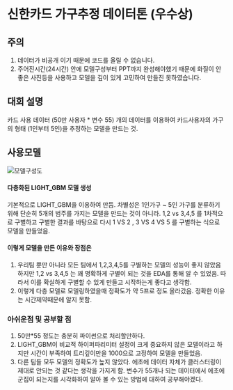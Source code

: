# 신한카드 가구추정 데이터톤 (우수상)
## 주의
1. 데이터가 비공개 이기 때문에 코드를 올릴 수 없습니다.
2. 주어진시간(24시간) 안에 모델구성부터 PPT까지 완성해야했기 때문에 화질이 안좋은 사진등을 사용하고 모델을 깊이
있게 고민하여 만들진 못하였습니다.

## 대회 설명
카드 사용 데이터 (50만 사용자 * 변수 55) 개의 데이터를 이용하여 카드사용자의 가구의 형태 (1인부터 5인)을 
추정하는 모델을 만드는 것.
## 사용모델
![모델구성도](https://user-images.githubusercontent.com/59354220/102013415-6346c000-3d93-11eb-97b4-2712c0280a10.png)
#### 다층화된 LIGHT_GBM 모델 생성
기본적으로 LIGHT_GBM을 이용하여 만듬.  차별성은 1인가구 ~ 5인 가구를  분류하기 위해 단순히 5개의 범주를 가지는
모델을 만드는 것이 아니라. 1,2 vs 3,4,5 를  1차적으로 구별하고 구별한 결과를 바탕으로 다시 1 VS 2 , 3 VS 4 VS 5
를 구별하는 식으로 모델을 만들었음.
#### 이렇게 모델을 만든 이유와 장점은
1. 우리팀 뿐만 아니라 모든 팀에서 1,2,3,4,5를 구별하는 모델의 성능이 좋지 않았음 하지만 1,2 vs 3,4,5 는 꽤 명확하게
구별이 되는 것을 EDA를 통해 알 수 있었음. 따라서 이를 확실하게 구별할 수 있게 만들고 시작하는게 좋다고 생각함.
2. 이렇게 다층 모델로 모델링하였을때 정확도가 약 5프로 정도 올라갔음. 정확한 이유는 시간제약때문에 알지 못함.
### 아쉬운점 및 공부할 점
1. 50만*55 정도는 충분히 파이썬으로 처리할만하다.
2. LIGHT_GBM이 비교적 하이퍼파리미터 설정이 크게 중요하지 않은 모델이라고 하지만 시간이 부족하여 트리깊이만을
1000으로 고정하여 모델을 만들었음. 
3. 다른 팀들 모두 모델의 정확도가 높지 않았다. 에초에 데이터 자체가 클러스터링이 제대로 안되는 것 같다는 생각을
가지게 함. 변수가 55개나 되는 데이터에서 에초에 군집이 되는지를 시각화하여 알아 볼 수 있는 방법에 대하여 공부해야겠다.

